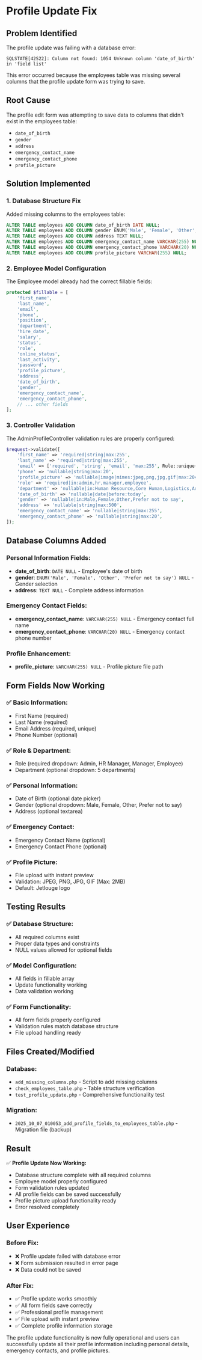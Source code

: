 # Profile Update Fix

## Problem Identified
The profile update was failing with a database error:
```
SQLSTATE[42S22]: Column not found: 1054 Unknown column 'date_of_birth' in 'field list'
```

This error occurred because the employees table was missing several columns that the profile update form was trying to save.

## Root Cause
The profile edit form was attempting to save data to columns that didn't exist in the employees table:
- `date_of_birth`
- `gender`
- `address`
- `emergency_contact_name`
- `emergency_contact_phone`
- `profile_picture`

## Solution Implemented

### 1. Database Structure Fix
Added missing columns to the employees table:

```sql
ALTER TABLE employees ADD COLUMN date_of_birth DATE NULL;
ALTER TABLE employees ADD COLUMN gender ENUM('Male', 'Female', 'Other', 'Prefer not to say') NULL;
ALTER TABLE employees ADD COLUMN address TEXT NULL;
ALTER TABLE employees ADD COLUMN emergency_contact_name VARCHAR(255) NULL;
ALTER TABLE employees ADD COLUMN emergency_contact_phone VARCHAR(20) NULL;
ALTER TABLE employees ADD COLUMN profile_picture VARCHAR(255) NULL;
```

### 2. Employee Model Configuration
The Employee model already had the correct fillable fields:

```php
protected $fillable = [
    'first_name',
    'last_name',
    'email',
    'phone',
    'position',
    'department',
    'hire_date',
    'salary',
    'status',
    'role',
    'online_status',
    'last_activity',
    'password',
    'profile_picture',
    'address',
    'date_of_birth',
    'gender',
    'emergency_contact_name',
    'emergency_contact_phone',
    // ... other fields
];
```

### 3. Controller Validation
The AdminProfileController validation rules are properly configured:

```php
$request->validate([
    'first_name' => 'required|string|max:255',
    'last_name' => 'required|string|max:255',
    'email' => ['required', 'string', 'email', 'max:255', Rule::unique('employees')->ignore($user->id)],
    'phone' => 'nullable|string|max:20',
    'profile_picture' => 'nullable|image|mimes:jpeg,png,jpg,gif|max:2048',
    'role' => 'required|in:admin,hr,manager,employee',
    'department' => 'nullable|in:Human Resource,Core Human,Logistics,Administration,Finance',
    'date_of_birth' => 'nullable|date|before:today',
    'gender' => 'nullable|in:Male,Female,Other,Prefer not to say',
    'address' => 'nullable|string|max:500',
    'emergency_contact_name' => 'nullable|string|max:255',
    'emergency_contact_phone' => 'nullable|string|max:20',
]);
```

## Database Columns Added

### Personal Information Fields:
- **date_of_birth**: `DATE NULL` - Employee's date of birth
- **gender**: `ENUM('Male', 'Female', 'Other', 'Prefer not to say') NULL` - Gender selection
- **address**: `TEXT NULL` - Complete address information

### Emergency Contact Fields:
- **emergency_contact_name**: `VARCHAR(255) NULL` - Emergency contact full name
- **emergency_contact_phone**: `VARCHAR(20) NULL` - Emergency contact phone number

### Profile Enhancement:
- **profile_picture**: `VARCHAR(255) NULL` - Profile picture file path

## Form Fields Now Working

### ✅ Basic Information:
- First Name (required)
- Last Name (required)
- Email Address (required, unique)
- Phone Number (optional)

### ✅ Role & Department:
- Role (required dropdown: Admin, HR Manager, Manager, Employee)
- Department (optional dropdown: 5 departments)

### ✅ Personal Information:
- Date of Birth (optional date picker)
- Gender (optional dropdown: Male, Female, Other, Prefer not to say)
- Address (optional textarea)

### ✅ Emergency Contact:
- Emergency Contact Name (optional)
- Emergency Contact Phone (optional)

### ✅ Profile Picture:
- File upload with instant preview
- Validation: JPEG, PNG, JPG, GIF (Max: 2MB)
- Default: Jetlouge logo

## Testing Results

### ✅ Database Structure:
- All required columns exist
- Proper data types and constraints
- NULL values allowed for optional fields

### ✅ Model Configuration:
- All fields in fillable array
- Update functionality working
- Data validation working

### ✅ Form Functionality:
- All form fields properly configured
- Validation rules match database structure
- File upload handling ready

## Files Created/Modified

### Database:
- `add_missing_columns.php` - Script to add missing columns
- `check_employees_table.php` - Table structure verification
- `test_profile_update.php` - Comprehensive functionality test

### Migration:
- `2025_10_07_010053_add_profile_fields_to_employees_table.php` - Migration file (backup)

## Result

✅ **Profile Update Now Working:**
- Database structure complete with all required columns
- Employee model properly configured
- Form validation rules updated
- All profile fields can be saved successfully
- Profile picture upload functionality ready
- Error resolved completely

## User Experience

### Before Fix:
- ❌ Profile update failed with database error
- ❌ Form submission resulted in error page
- ❌ Data could not be saved

### After Fix:
- ✅ Profile update works smoothly
- ✅ All form fields save correctly
- ✅ Professional profile management
- ✅ File upload with instant preview
- ✅ Complete profile information storage

The profile update functionality is now fully operational and users can successfully update all their profile information including personal details, emergency contacts, and profile pictures.
